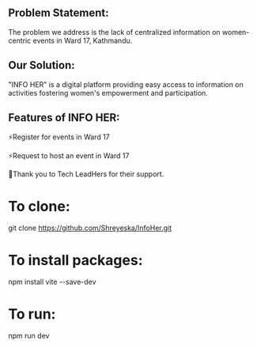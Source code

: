 
## Problem Statement:
The problem we address is the lack of centralized information on women-centric events in Ward 17, Kathmandu.

## Our Solution:
"INFO HER" is a digital platform providing easy access to information on activities fostering women's empowerment and participation.

## Features of INFO HER:
⚡️Register for events in Ward 17

⚡️Request to host an event in Ward 17

💬Thank you to Tech LeadHers for their support. 


# To clone:
git clone https://github.com/Shreyeska/InfoHer.git

# To install packages:
npm install vite --save-dev

# To run:
npm run dev